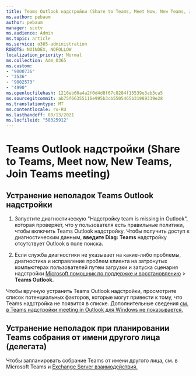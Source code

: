 ```yaml
---
title: Teams Outlook надстройки (Share to Teams, Meet Now, New Teams, Join Teams meeting)
ms.author: pebaum
author: pebaum
manager: scotv
ms.audience: Admin
ms.topic: article
ms.service: o365-administration
ROBOTS: NOINDEX, NOFOLLOW
localization_priority: Normal
ms.collection: Adm_O365
ms.custom:
- "9000736"
- "3536"
- "9002573"
- "4990"
ms.openlocfilehash: 1216eb60a4a2f0d4d8f67c8284f15539e3ab3ca5
ms.sourcegitcommit: ab75f66355116e995b3cb5505465b31989339e28
ms.translationtype: MT
ms.contentlocale: ru-RU
ms.lasthandoff: 08/13/2021
ms.locfileid: "58325912"
---
```

# <a name="teams-outlook-add-in-share-to-teams--meet-now-new-teams-meeting-join-teams-meeting"></a>Teams Outlook надстройки (Share to Teams, Meet now, New Teams, Join Teams meeting)

## <a name="to-troubleshoot-a-missing-teams-outlook-add-in"></a>Устранение неполадок Teams Outlook надстройки

1. Запустите диагностическую "Надстройку team is missing in Outlook", которая проверяет, что у пользователя есть правильные политики, чтобы включить Teams Outlook надстройку. Чтобы получить доступ к диагностическим данным, **введите Diag: Teams** надстройку отсутствует Outlook в поле поиска.

1. Если служба диагностики не указывает на какие-либо проблемы, диагностика и исправление проблем клиента на затронутых компьютерах пользователей путем загрузки и запуска сценария надстройки [Microsoft помощник по поддержке и восстановлению](https://aka.ms/SaRA-TeamsAddInScenario)  >  **Teams Outlook.**

Чтобы вручную устранить Teams Outlook надстройки, просмотрите список потенциальных факторов, которые могут привести к тому, что Teams надстройка не появится в списке. Дополнительные сведения [см. в Teams надстройки meeting in Outlook для Windows не показывается.](https://docs.microsoft.com/microsoftteams/teams-add-in-for-outlook#teams-meeting-add-in-in-outlook-for-windows-does-not-show)

## <a name="to-troubleshoot-scheduling-a-teams-meeting-on-behalf-of-someone-else-delegate"></a>Устранение неполадок при планировании Teams собрания от имени другого лица (делегата)

Чтобы запланировать собрание Teams от имени другого лица, см. в Microsoft Teams и [Exchange Server взаимодействия.](https://docs.microsoft.com/microsoftteams/troubleshoot/known-issues/teams-exchange-interaction-issue)
